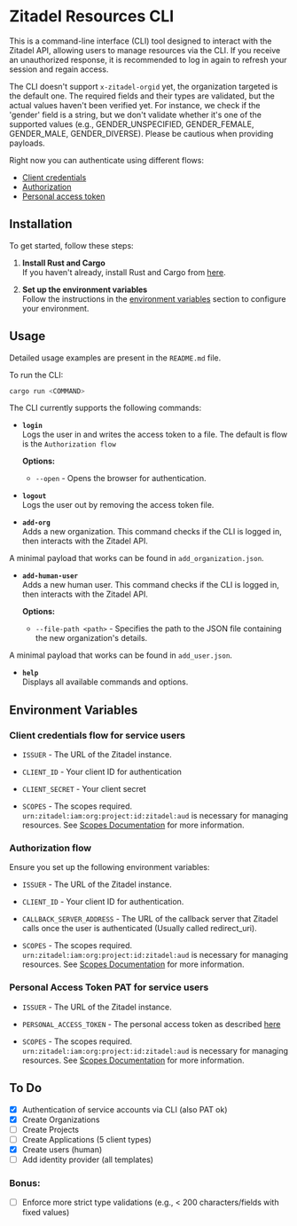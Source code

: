 # Zitadel Resources CLI

This is a command-line interface (CLI) tool designed to interact with the Zitadel API, allowing users to manage resources via the CLI.
If you receive an unauthorized response, it is recommended to log in again to refresh your session and regain access.

The CLI doesn't support `x-zitadel-orgid` yet, the organization targeted is the default one.
The required fields and their types are validated, but the actual values haven't been verified yet. For instance, we check if the 'gender' field is a string, but we don't validate whether it's one of the supported values (e.g., GENDER_UNSPECIFIED, GENDER_FEMALE, GENDER_MALE, GENDER_DIVERSE). Please be cautious when providing payloads.

Right now you can authenticate using different flows:

- [Client credentials](#client-credentials-flow-for-service-users)
- [Authorization](#authorization-flow)
- [Personal access token](#personal-access-token-pat-for-service-users)

## Installation

To get started, follow these steps:

1. **Install Rust and Cargo**  
   If you haven't already, install Rust and Cargo from [here](https://rustup.rs/).

2. **Set up the environment variables**  
   Follow the instructions in the [environment variables](#environment-variables) section to configure your environment.

## Usage

Detailed usage examples are present in the `README.md` file.

To run the CLI:

```sh
cargo run <COMMAND>
```

The CLI currently supports the following commands:

- **`login`**  
  Logs the user in and writes the access token to a file. The default is flow is the `Authorization flow`

  **Options:**

  - `--open` - Opens the browser for authentication.

- **`logout`**  
  Logs the user out by removing the access token file.

- **`add-org`**  
  Adds a new organization. This command checks if the CLI is logged in, then interacts with the Zitadel API.

A minimal payload that works can be found in `add_organization.json`.

- **`add-human-user`**  
  Adds a new human user. This command checks if the CLI is logged in, then interacts with the Zitadel API.

  **Options:**

  - `--file-path <path>` - Specifies the path to the JSON file containing the new organization's details.

A minimal payload that works can be found in `add_user.json`.

- **`help`**  
  Displays all available commands and options.

## Environment Variables

### Client credentials flow for service users

- `ISSUER` - The URL of the Zitadel instance.

- `CLIENT_ID` - Your client ID for authentication

- `CLIENT_SECRET` - Your client secret

- `SCOPES` - The scopes required. `urn:zitadel:iam:org:project:id:zitadel:aud` is necessary for managing resources. See [Scopes Documentation](https://zitadel.com/docs/apis/openidoauth/scopes) for more information.

### Authorization flow

Ensure you set up the following environment variables:

- `ISSUER` - The URL of the Zitadel instance.

- `CLIENT_ID` - Your client ID for authentication.

- `CALLBACK_SERVER_ADDRESS` - The URL of the callback server that Zitadel calls once the user is authenticated (Usually called redirect_uri).

- `SCOPES` - The scopes required. `urn:zitadel:iam:org:project:id:zitadel:aud` is necessary for managing resources. See [Scopes Documentation](https://zitadel.com/docs/apis/openidoauth/scopes) for more information.

### Personal Access Token PAT for service users

- `ISSUER` - The URL of the Zitadel instance.

- `PERSONAL_ACCESS_TOKEN` - The personal access token as described [here](https://zitadel.com/blog/new-personal-access-token#how-to-set-up-pats-on-the-zitadel-console)

- `SCOPES` - The scopes required. `urn:zitadel:iam:org:project:id:zitadel:aud` is necessary for managing resources. See [Scopes Documentation](https://zitadel.com/docs/apis/openidoauth/scopes) for more information.

## To Do

- [x] Authentication of service accounts via CLI (also PAT ok)
- [x] Create Organizations
- [ ] Create Projects
- [ ] Create Applications (5 client types)
- [x] Create users (human)
- [ ] Add identity provider (all templates)

### Bonus:

- [ ] Enforce more strict type validations (e.g., < 200 characters/fields with fixed values)
